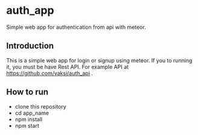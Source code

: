 # auth_app
Simple web app for authentication from api with meteor. 

## Introduction
This is a simple web app for login or signup using meteor. If you to running it, you must be have Rest API. For example API at https://github.com/vaksi/auth_api .

## How to run
* clone this repository
* cd app_name
* npm install
* npm start
